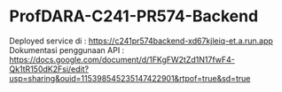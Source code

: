 # ProfDARA-C241-PR574-Backend


Deployed service di : https://c241pr574backend-xd67kjleiq-et.a.run.app
Dokumentasi penggunaan API : https://docs.google.com/document/d/1FKgFW2tZd1N17fwF4-Qk1tR150dK2Fsi/edit?usp=sharing&ouid=115398545235147422901&rtpof=true&sd=true
